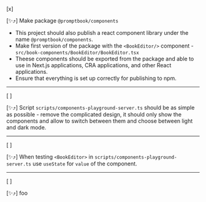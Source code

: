 [x]

[✨⤴️] Make package `@promptbook/components`

-   This project should also publish a react component library under the name `@promptbook/components`.
-   Make first version of the package with the `<BookEditor/>` component - `src/book-components/BookEditor/BookEditor.tsx`
-   Theese components should be exported from the package and able to use in Next.js applications, CRA applications, and other React applications.
-   Ensure that everything is set up correctly for publishing to npm.

---

[ ]

[✨⤴️] Script `scripts/components-playground-server.ts` should be as simple as possible - remove the complicated design, it should only show the components and allow to switch between them and choose between light and dark mode.

---

[ ]

[✨⤴️] When testing `<BookEditor>` in `scripts/components-playground-server.ts` use `useState` for `value` of the component.

---

[ ]

[✨⤴️] foo
